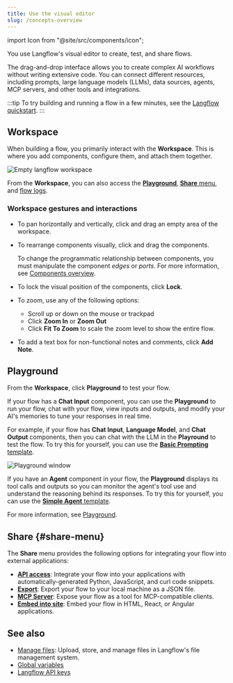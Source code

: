 ```yaml
---
title: Use the visual editor
slug: /concepts-overview
---
```


import Icon from "@site/src/components/icon";

You use Langflow's visual editor to create, test, and share flows.

The drag-and-drop interface allows you to create complex AI workflows without writing extensive code.
You can connect different resources, including prompts, large language models (LLMs), data sources, agents, MCP servers, and other tools and integrations.

:::tip
To try building and running a flow in a few minutes, see the [Langflow quickstart](/get-started-quickstart).
:::

## Workspace

When building a flow, you primarily interact with the **Workspace**.
This is where you add components, configure them, and attach them together.

![Empty langflow workspace](/img/workspace.png)

From the **Workspace**, you can also access the [**Playground**](#playground), [**Share** menu](#share-menu), and [flow logs](/concepts-flows#flow-logs).

### Workspace gestures and interactions

- To pan horizontally and vertically, click and drag an empty area of the workspace.

- To rearrange components visually, click and drag the components.

    To change the programmatic relationship between components, you must manipulate the component _edges_ or _ports_. For more information, see [Components overview](/concepts-components).

- To lock the visual position of the components, click <Icon name="LockOpen" aria-hidden="true"/> **Lock**.

- To zoom, use any of the following options:
   - Scroll up or down on the mouse or trackpad
   - Click <Icon name="ZoomIn" aria-hidden="true"/> **Zoom In** or <Icon name="ZoomOut" aria-hidden="true"/> **Zoom Out**
   - Click <Icon name="Maximize" aria-hidden="true"/> **Fit To Zoom** to scale the zoom level to show the entire flow.

- To add a text box for non-functional notes and comments, click <Icon name="StickyNote" aria-hidden="true"/> **Add Note**.

## Playground

From the **Workspace**, click <Icon name="Play" aria-hidden="true"/> **Playground** to test your flow.

If your flow has a **Chat Input** component, you can use the **Playground** to run your flow, chat with your flow, view inputs and outputs, and modify your AI's memories to tune your responses in real time.

For example, if your flow has **Chat Input**, **Language Model**, and **Chat Output** components, then you can chat with the LLM in the **Playround** to test the flow.
To try this for yourself, you can use the [**Basic Prompting** template](/basic-prompting).

![Playground window](/img/playground.png)

If you have an **Agent** component in your flow, the **Playground** displays its tool calls and outputs so you can monitor the agent's tool use and understand the reasoning behind its responses.
To try this for yourself, you can use the [**Simple Agent** template](/simple-agent).

<!-- ![Playground window with agent response](/img/playground-with-agent.png) -->

For more information, see [Playground](/concepts-playground).

## Share {#share-menu}

The **Share** menu provides the following options for integrating your flow into external applications:

* [**API access**](/concepts-publish#api-access): Integrate your flow into your applications with automatically-generated Python, JavaScript, and curl code snippets.
* [**Export**](/concepts-flows-import#export-a-flow): Export your flow to your local machine as a JSON file.
* [**MCP Server**](/mcp-server): Expose your flow as a tool for MCP-compatible clients.
* [**Embed into site**](/embedded-chat-widget): Embed your flow in HTML, React, or Angular applications.
<!-- * [**Shareable playground**](/concepts-publish#shareable-playground): Share your **Playground** interface with another user. This is specifically for sharing the **Playground** experience; it isn't for running a flow in a production application. -->

## See also

* [Manage files](/concepts-file-management): Upload, store, and manage files in Langflow's file management system.
* [Global variables](/configuration-global-variables)
* [Langflow API keys](configuration-api-keys)